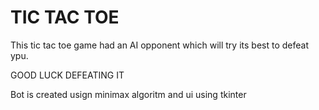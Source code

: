 # TIC TAC TOE
This tic tac toe game had an AI opponent which will try its best to defeat ypu.

GOOD LUCK DEFEATING IT

Bot is created usign minimax algoritm and ui using tkinter
